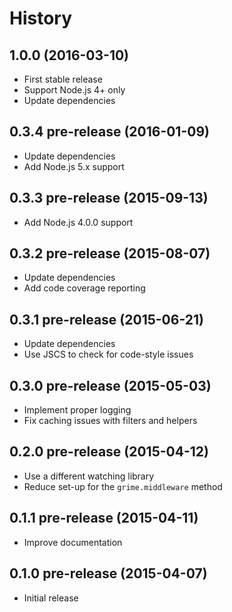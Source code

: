 
# History

## 1.0.0 (2016-03-10)

  * First stable release
  * Support Node.js 4+ only
  * Update dependencies

## 0.3.4 pre-release (2016-01-09)

  * Update dependencies
  * Add Node.js 5.x support

## 0.3.3 pre-release (2015-09-13)

  * Add Node.js 4.0.0 support

## 0.3.2 pre-release (2015-08-07)

  * Update dependencies
  * Add code coverage reporting

## 0.3.1 pre-release (2015-06-21)

  * Update dependencies
  * Use JSCS to check for code-style issues

## 0.3.0 pre-release (2015-05-03)

  * Implement proper logging
  * Fix caching issues with filters and helpers

## 0.2.0 pre-release (2015-04-12)

  * Use a different watching library
  * Reduce set-up for the `grime.middleware` method

## 0.1.1 pre-release (2015-04-11)

  * Improve documentation

## 0.1.0 pre-release (2015-04-07)

  * Initial release
